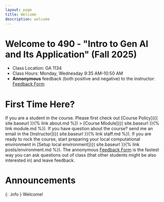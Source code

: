 ```yaml
---
layout: page
title: Welcome
description: welcome
---
```


# Welcome to 490 - "Intro to Gen AI and Its Application" (Fall 2025)
- Class Location: GA 1134
- Class Hours: Monday, Wednesday 9:35 AM–10:50 AM
- **Annonymous** feedback (both positive and negative) to the instructor: [Feedback Form](https://forms.gle/CMw2ZjtXguvrvuPv6)


# First Time Here?
If you are a student in the course. Please first check out
[Course Policy]({{ site.baseurl }}{% link about.md %}) >  [Course Module]({{ site.baseurl }}{% link module.md %}). If you have question about the course? send me an email in the [Instructor]({{ site.baseurl }}{% link staff.md %}). If you are ready to rock the course, start preparing your local computational environment in [Setup local environment]({{ site.baseurl }}{% link posts/environment.md %}). The annonymous [Feedback Form](https://forms.gle/CMw2ZjtXguvrvuPv6) is the fastest way you can ask questions out of class (that other students might be also interested in) and leave feedback. 


# Announcements

{: .info }
Welcome!